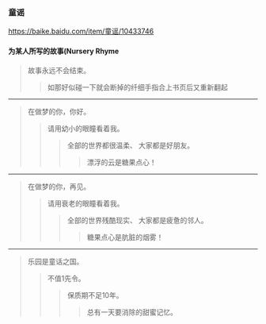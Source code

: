 ### 童谣
https://baike.baidu.com/item/童谣/10433746
#### 为某人所写的故事(Nursery Rhyme
>故事永远不会结束。
>>如那好似碰一下就会断掉的纤细手指合上书页后又重新翻起
---
>在做梦的你，你好。
>>请用幼小的眼瞳看着我。
>>>全部的世界都很温柔、 大家都是好朋友。
>>>>漂浮的云是糖果点心！
---
>在做梦的你，再见。
>>请用衰老的眼瞳看着我。
>>>全部的世界残酷现实、 大家都是疲惫的邻人。
>>>>糖果点心是肮脏的烟雾！
---
>乐园是童话之国。
>>不值1先令。
>>>保质期不足10年。
>>>>总有一天要消除的甜蜜记忆。